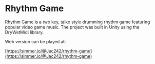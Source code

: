 # Rhythm Game
Rhythm Game is a two key, taiko style drumming rhythm game featuring popular video game music. The project was built in Unity using the DryWetMidi library. 

Web version can be played at:

[https://simmer.io/@Jac242/rhythm-game](https://simmer.io/@Jac242/rhythm-game)
